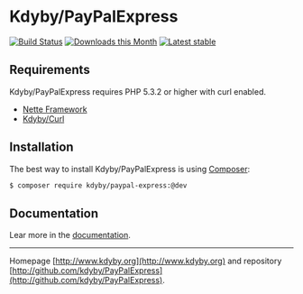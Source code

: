 Kdyby/PayPalExpress
======

[![Build Status](https://travis-ci.org/Kdyby/PayPalExpress.svg?branch=master)](https://travis-ci.org/Kdyby/PayPalExpress)
[![Downloads this Month](https://img.shields.io/packagist/dm/kdyby/paypal-express.svg)](https://packagist.org/packages/kdyby/paypal-express)
[![Latest stable](https://img.shields.io/packagist/v/kdyby/paypal-express.svg)](https://packagist.org/packages/kdyby/paypal-express)


Requirements
------------

Kdyby/PayPalExpress requires PHP 5.3.2 or higher with curl enabled.

- [Nette Framework](https://github.com/nette/nette)
- [Kdyby/Curl](https://github.com/kdyby/curl)


Installation
------------

The best way to install Kdyby/PayPalExpress is using  [Composer](http://getcomposer.org/):

```sh
$ composer require kdyby/paypal-express:@dev
```


Documentation
------------

Lear more in the [documentation](https://github.com/Kdyby/PayPalExpress/blob/master/docs/en/index.md).


-----

Homepage [http://www.kdyby.org](http://www.kdyby.org) and repository [http://github.com/kdyby/PayPalExpress](http://github.com/kdyby/PayPalExpress).
